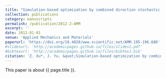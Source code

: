 ```yaml
---
title: "Simulation-based optimization by combined direction stochastic approximation method,"
collection: publications
category: manuscripts
permalink: /publication/2012-2-AMM
excerpt: ''
date: 2012-01-01
venue: 'Applied Mechanics and Materials'
paperurl: 'https://doi.org/10.4028/www.scientific.net/AMM.195-196.688'
#slidesurl: 'http://academicpages.github.io/files/slides1.pdf'
#bibtexurl: 'http://academicpages.github.io/files/bibtex1.bib'
citation: 'Z. Xu*, J. Yu. &quot;Simulation-based optimization by combined direction stochastic approximation method,.&quot; <i>Applied Mechanics and Materials</i>. 195-196:688-693, 2012. https://doi.org/10.4028/www.scientific.net/AMM.195-196.688.'
---
```


This paper is about {{ page.title }}.
